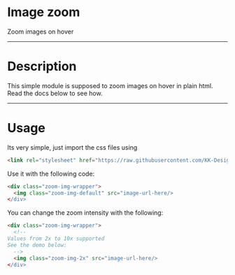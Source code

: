 # Image zoom
Zoom images on hover

---

# Description
This simple module is supposed to zoom images on hover in plain html. Read the docs below to see how.

---

# Usage

Its very simple, just import the css files using 
```html
<link rel="stylesheet" href="https://raw.githubusercontent.com/KK-Designs/image-zoom/main/image-zoom.min.css">
```

Use it with the following code: 

```html
<div class="zoom-img-wrapper">
  <img class="zoom-img-default" src="image-url-here/>
</div>
```

You can change the zoom intensity with the following:
```html
<div class="zoom-img-wrapper">
  <!--
Values from 2x to 10x supported
See the demo below:
  -->
  <img class="zoom-img-2x" src="image-url-here/>
</div>
```
